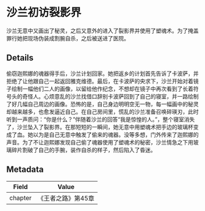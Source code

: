 # 沙兰初访裂影界
沙兰无意中又画出了秘灵，之后又意外的进入了裂影界并使用了塑魂术。为了掩盖罪行她把现场伪装成割腕自杀，之后被送进了医院。

## Details
偷窃迦熙娜的魂器得手后，沙兰计划回家。她把返乡的计划首先告诉了卡波萨，并拒绝了让他跟自己一起返回雅克维德。最后，在卡波萨的央求下，沙兰开始对着镜子绘制一幅他们二人的画像，以留给他作纪念，不想却在镜子中再次看到了长着符号头的奇怪人。心烦意乱的沙兰找借口辞别卡波萨回到了自己的寝室，并一路绘制了好几幅自己周边的画像。恐怖的是，自己身边明明空无一物，每一幅画中的秘灵却越来越多，也愈发逼近自己。在自己房间里，慌乱的沙兰准备召唤碎瑛刃，此时听到一声质问：“你是什么？”伴随着沙兰的回答“我是惊惶的人。”，整个寝室消失了，沙兰坠入了裂影界。在那短短的一瞬间，她无意中用塑魂术把手边的玻璃杯变成了血。她以为是自己无意中触发了偷来的魂器。没等多想，门外传来了迦熙娜的声音。为了不让迦熙娜发现自己偷了魂器使用了塑魂术的秘密，沙兰情急之下用玻璃碎片割破了自己的手腕，装作自杀的样子，然后陷入了昏迷。

## Metadata
| Field | Value |
| ----- | ----- |
| chapter | 《王者之路》第45章 |
